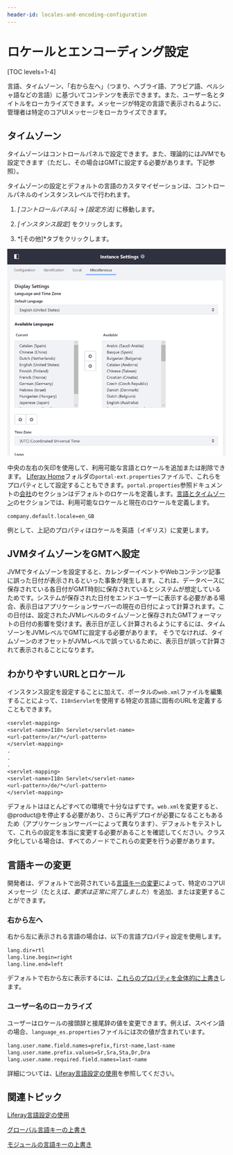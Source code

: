 ```yaml
---
header-id: locales-and-encoding-configuration
---
```


# ロケールとエンコーディング設定

[TOC levels=1-4]

言語、タイムゾーン、「右から左へ」（つまり、ヘブライ語、アラビア語、ペルシャ語などの言語）に基づいてコンテンツを表示できます。また、ユーザー名とタイトルをローカライズできます。メッセージが特定の言語で表示されるように、管理者は特定のコアUIメッセージをローカライズできます。

## タイムゾーン

タイムゾーンはコントロールパネルで設定できます。また、理論的にはJVMでも設定できます（ただし、その場合はGMTに設定する必要があります。下記参照）。

タイムゾーンの設定とデフォルトの言語のカスタマイゼーションは、コントロールパネルのインスタンスレベルで行われます。

1. *[コントロールパネル]* &rarr; *[設定方法]* に移動します。

2. *[インスタンス設定]* をクリックします。

3. *[その他]*タブをクリックします。

![図1：インスタンス設定で、デフォルトの言語と利用可能な言語、およびタイムゾーンを変更できます。](../../../images/instance-locales.png)

中央の左右の矢印を使用して、利用可能な言語とロケールを追加または削除できます。 [Liferay Home](/docs/7-1/deploy/-/knowledge_base/d/installing-liferay#liferay-home)フォルダの`portal-ext.properties`ファイルで、これらをプロパティとして設定することもできます。`portal.properties`参照ドキュメントの[会社](@platform-ref@/7.1-latest/propertiesdoc/portal.properties.html#Company)のセクションはデフォルトのロケールを定義します。[言語とタイムゾーン](@platform-ref@/7.1-latest/propertiesdoc/portal.properties.html#Languages%20and%20Time%20Zones)のセクションでは、利用可能なロケールと現在のロケールを定義します。

    company.default.locale=en_GB

例として、上記のプロパティはロケールを英語（イギリス）に変更します。

## JVMタイムゾーンをGMTへ設定

JVMでタイムゾーンを設定すると、カレンダーイベントやWebコンテンツ記事に誤った日付が表示されるといった事象が発生します。これは、データベースに保存されている各日付がGMT時刻に保存されているとシステムが想定しているためです。システムが保存された日付をエンドユーザーに表示する必要がある場合、表示日はアプリケーションサーバーの現在の日付によって計算されます。この日付は、設定されたJVMレベルのタイムゾーンと保存されたGMTフォーマットの日付の影響を受けます。表示日が正しく計算されるようにするには、タイムゾーンをJVMレベルでGMTに設定する必要があります。
そうでなければ、タイムゾーンのオフセットがJVMレベルで誤っているために、表示日が誤って計算されて表示されることになります。


## わかりやすいURLとロケール

インスタンス設定を設定することに加えて、ポータルの`web.xml`ファイルを編集することによって、`I18nServlet`を使用する特定の言語に固有のURLを定義することもできます。

    <servlet-mapping>
    <servlet-name>I18n Servlet</servlet-name>
    <url-pattern>/ar/*</url-pattern>
    </servlet-mapping>
    .
    .
    .
    <servlet-mapping>
    <servlet-name>I18n Servlet</servlet-name>
    <url-pattern>/de/*</url-pattern>
    </servlet-mapping>

デフォルトはほとんどすべての環境で十分なはずです。`web.xml`を変更すると、@product@を停止する必要があり、さらに再デプロイが必要になることもあるため（アプリケーションサーバーによって異なります）、デフォルトをテストして、これらの設定を本当に変更する必要があることを確認してください。クラスタ化している場合は、すべてのノードでこれらの変更を行う必要があります。


## 言語キーの変更

開発者は、デフォルトで出荷されている[言語キーの変更](/docs/7-1/tutorials/-/knowledge_base/t/overriding-language-keys)によって、特定のコアUIメッセージ（たとえば、*要求は正常に完了しました*）を追加、または変更することができます。

### 右から左へ

右から左に表示される言語の場合は、以下の言語プロパティ設定を使用します。


    lang.dir=rtl
    lang.line.begin=right
    lang.line.end=left

デフォルトで右から左に表示するには、[これらのプロパティを全体的に上書き](/docs/7-1/tutorials/-/knowledge_base/t/overriding-global-language-keys)します。

### ユーザー名のローカライズ

ユーザーはロケールの接頭辞と接尾辞の値を変更できます。例えば、スペイン語の場合、`language_es.properties`ファイルには次の値が含まれています。

    lang.user.name.field.names=prefix,first-name,last-name
    lang.user.name.prefix.values=Sr,Sra,Sta,Dr,Dra
    lang.user.name.required.field.names=last-name

詳細については、[Liferay言語設定の使用](/docs/7-1/tutorials/-/knowledge_base/t/using-liferays-language-settings)を参照してください。

## 関連トピック

[Liferay言語設定の使用](/docs/7-1/tutorials/-/knowledge_base/t/using-liferays-language-settings)

[グローバル言語キーの上書き](/docs/7-1/tutorials/-/knowledge_base/t/overriding-global-language-keys)

[モジュールの言語キーの上書き](/docs/7-1/tutorials/-/knowledge_base/t/overriding-a-modules-language-keys)
